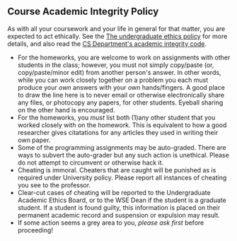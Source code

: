 Course Academic Integrity Policy
--------------------------------

As with all your coursework and your life in general for that matter, you are expected to act ethically. See the [The undergraduate ethics policy](http://e-catalog.jhu.edu/undergrad-students/student-life-policies/#Violations_of_acad) for more details, and also read the [CS Department\'s academic integrity code](http://www.cs.jhu.edu/integrity-code/).

-   For the homeworks, you are welcome to work on assignments with other students in the class; however, you must not simply copy/paste (or, copy/paste/minor edit) from another person\'s answer. In other words, while you can work closely together on a problem you each must produce your *own* answers with your *own* hands/fingers. A good place to draw the line here is to never email or otherwise electronically share any files, or photocopy any papers, for other students. Eyeball sharing on the other hand is encouraged.
-   For the homeworks, you *must* list both (1)any other student that you worked closely with on the homework. This is equivalent to how a good researcher gives citatations for any articles they used in writing their own paper.
-   Some of the programming assignments may be auto-graded. There are ways to subvert the auto-grader but any such action is unethical. Please do not attempt to circumvent or otherwise hack it.
-   Cheating is immoral. Cheaters that are caught will be punished as is required under University policy. Please report all instances of cheating you see to the professor.
-   Clear-cut cases of cheating will be reported to the Undergraduate Academic Ethics Board, or to the WSE Dean if the student is a graduate student. If a student is found guilty, this information is
    placed on their permanent academic record and suspension or expulsion may result.
-   If some action seems a grey area to you, *please ask first* before proceeding!

